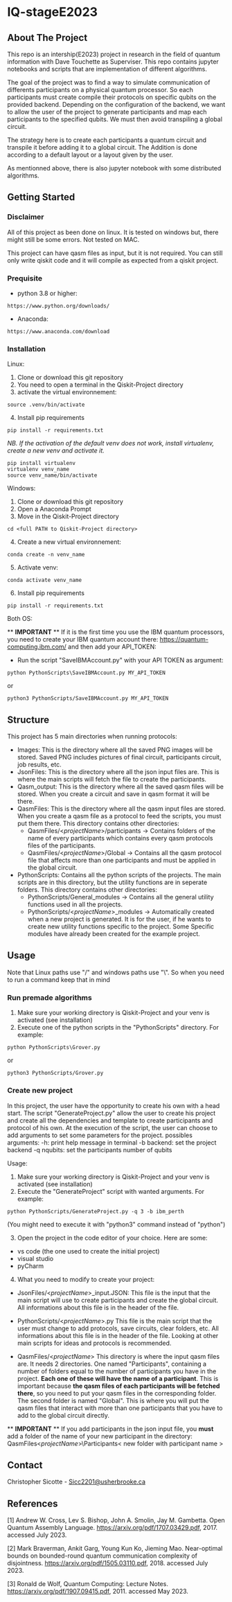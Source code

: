 # IQ-stageE2023

## About The Project

This repo is an intership(E2023) project in research in the field of quantum information with Dave Touchette as Superviser.
This repo contains jupyter notebooks and scripts that are implementation of different algorithms. 

The goal of the project was to find a way to simulate communication of differents participants on a physical quantum processor. So each participants must 
create compile their protocols on specific qubits on the provided backend. Depending on the configuration of the backend, we
want to allow the user of the project to generate participants and map each participants to the specified qubits. We must then 
avoid transpiling a global circuit.

The strategy here is to create each participants a quantum circuit and transpile it before adding it to a global circuit. The
Addition is done according to a default layout or a layout given by the user.

As mentionned above, there is also jupyter notebook with some distributed algorithms.

## Getting Started

### Disclaimer

All of this project as been done on linux. It is tested on windows but, there might still be some errors. Not tested on MAC.

This project can have qasm files as input, but it is not required. You can still only write qiskit code and it will compile as expected from a qiskit project.

### Prequisite

- python 3.8 or higher:
```
https://www.python.org/downloads/
```
- Anaconda:
```
https://www.anaconda.com/download
```  

### Installation
Linux:

1. Clone or download this git repository 
2. You need to open a terminal in the Qiskit-Project directory
3. activate the virtual environnement:
```
source .venv/bin/activate
```
4. Install pip requirements

```
pip install -r requirements.txt
```

_NB. If the activation of the default venv does not work, install virtualenv, create a new venv and activate it._
```
pip install virtualenv
virtualenv venv_name
source venv_name/bin/activate

```

Windows:

1. Clone or download this git repository 
2. Open a Anaconda Prompt
3. Move in the Qiskit-Project directory
```
cd <full PATH to Qiskit-Project directory>
```
4. Create a new virtual environnement:
```
conda create -n venv_name
```
5. Activate venv:
```
conda activate venv_name
```
6. Install pip requirements
```
pip install -r requirements.txt
```

Both OS:

** **IMPORTANT** **
If it is the first time you use the IBM quantum processors, you need to create your IBM quantum account there: https://quantum-computing.ibm.com/ and then add your API_TOKEN:
- Run the script "SaveIBMAccount.py" with your API TOKEN as argument:
```
python PythonScripts\SaveIBMAccount.py MY_API_TOKEN
```
or
```
python3 PythonScripts/SaveIBMAccount.py MY_API_TOKEN
```

## Structure

This project has 5 main directories when running protocols:

- Images: This is the directory where all the saved PNG images will be stored. Saved PNG includes pictures of final circuit, participants circuit, job results, etc.
- JsonFiles: This is the directory where all the json input files are. This is where the main scripts will fetch the file to create the participants.
- Qasm_output: This is the directory where all the saved qasm files will be stored. When you create a circuit and save in qasm format it will be there.
- QasmFiles: This is the directory where all the qasm input files are stored. When you create a qasm file as a protocol to feed the scripts, you must put them there. This directory contains other directories:
    - QasmFiles/<_projectName_>/participants -> Contains folders of the name of every participants which contains every qasm protocols files of the participants.
    - QasmFiles/<_projectName_>/Global -> Contains all the qasm protocol file that affects more than one participants and must be applied in the global circuit.
- PythonScripts: Contains all the python scripts of the projects. The main scripts are in this directory, but the utility functions are in seperate folders.
This directory contains other directories:
    - PythonScripts/General_modules -> Contains all the general utility functions used in all the projects.
    - PythonScripts/<_projectName_>_modules -> Automatically created when a new project is generated. It is for the user, if he wants to create new utility functions specific to the project. Some Specific modules have already been created for the example project.

## Usage

Note that Linux paths use "/" and windows paths use "\\". So when you need to run a command keep that in mind

### Run premade algorithms
1. Make sure your working directory is Qiskit-Project and your venv is activated (see installation)
2. Execute one of the python scripts in the "PythonScripts" directory. For example:
```
python PythonScripts\Grover.py
```
or
```
python3 PythonScripts/Grover.py
```
### Create new project
In this project, the user have the opportunity to create his own with a head start. The script "GenerateProject.py" allow the 
user to create his project and create all the dependencies and template to create participants and protocol of his own. 
At the execution of the script, the user can choose to add arguments to set some parameters for the project.
possibles arguments:
-h: print help message in terminal
-b backend: set the project backend
-q nqubits: set the participants number of qubits

Usage:
1. Make sure your working directory is Qiskit-Project and your venv is activated (see installation)
2. Execute the "GenerateProject" script with wanted arguments. For example:
```
python PythonScripts/GenerateProject.py -q 3 -b ibm_perth
```
(You might need to execute it with "python3" command instead of "python")

3. Open the project in the code editor of your choice. Here are some:

- vs code (the one used to create the initial project)
- visual studio
- pyCharm

4. What you need to modify to create your project:

- JsonFiles/<_projectName_>_input.JSON:
    This file is the input that the main script will use to create participants and create the global circuit. All informations about this file is in the header of the file.

- PythonScripts/<_projectName_>.py
    This file is the main script that the user must change to add protocols, save circuits, clear folders, etc. All informations about this file is in the header of the file. Looking at other main scripts for ideas and protocols is recommended.

- QasmFiles/<_projectName_> 
    This directory is where the input qasm files are. It needs 2 directories. One named "Participants",  containing a number of folders equal to the number of participants you have in the project. **Each one of these will have the name of a participant**. This is important because **the qasm files of each participants will be fetched there**, so you need to put your qasm files in the corresponding folder. The second folder is named "Global". This is where you will put the qasm files that interact with more than one participants that you have to add to the global circuit directly.

 ** **IMPORTANT** **
If you add participants in the json input file, you **must** add a folder of the name of your new participant in the directory: 
QasmFiles\<_projectName_>\Participants\< new folder with participant name >
## Contact

Christopher Sicotte - Sicc2201@usherbrooke.ca

## References

<a id="1">[1]</a> 
Andrew W. Cross, Lev S. Bishop, John A. Smolin, Jay M. Gambetta. Open Quantum Assembly Language. https://arxiv.org/pdf/1707.03429.pdf, 2017. accessed July 2023.

<a id="2">[2]</a> 
Mark Braverman, Ankit Garg, Young Kun Ko, Jieming Mao. Near-optimal bounds on bounded-round quantum communication complexity of disjointness. https://arxiv.org/pdf/1505.03110.pdf, 2018. accessed July 2023.

<a id="3">[3]</a> 
Ronald de Wolf, Quantum Computing: Lecture Notes. https://arxiv.org/pdf/1907.09415.pdf, 2011. accessed May 2023.
